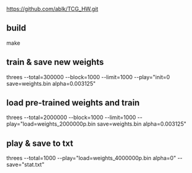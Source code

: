 https://github.com/ablk/TCG_HW.git

## build
make

## train & save new weights
threes --total=300000 --block=1000 --limit=1000 --play="init=0 save=weights.bin alpha=0.003125"

## load pre-trained weights and train
threes --total=2000000 --block=1000 --limit=1000 --play="load=weights_2000000p.bin save=weights.bin alpha=0.003125"

## play & save to txt
threes --total=1000 --play="load=weights_4000000p.bin alpha=0" --save="stat.txt"